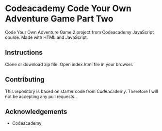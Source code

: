 # Codeacademy Code Your Own Adventure Game Part Two
Code Your Own Adventure Game 2 project from Codeacademy JavaScript course. Made with HTML and JavaScript.

## Instructions
Clone or download zip file. Open index.html file in your browser.

## Contributing
This repository is based on starter code from Codeacademy. Therefore I will not be accepting any pull requests.

## Acknowledgements
* Codeacademy
